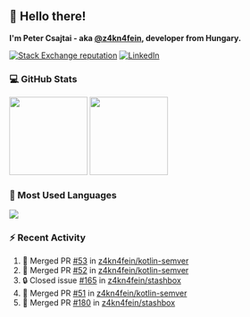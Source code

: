 ## 👋 Hello there!

**I'm Peter Csajtai - aka [@z4kn4fein](https://github.com/z4kn4fein), developer from Hungary.**

[![Stack Exchange reputation](https://img.shields.io/stackexchange/stackoverflow/r/8700582?color=orange&label=reputation&logo=stackoverflow&style=for-the-badge)](https://stackoverflow.com/users/8700582)
[![LinkedIn](https://img.shields.io/badge/linkedin-%230077B5.svg?style=for-the-badge&logo=linkedin&logoColor=white)](https://www.linkedin.com/in/csajtai-p%C3%A9ter-45395341/)

### 💻 GitHub Stats

<div>
  <img height="140px" src="https://github-readme-stats-pcsajtai.vercel.app/api?username=z4kn4fein&show_icons=true&hide_border=true&count_private=true&custom_title=Stats&theme=dracula&line_height=24&hide_title=true">
  <img height="140px" src="https://streak-stats.demolab.com?user=z4kn4fein&theme=dracula&hide_border=true">
  
</div>

### :toolbox: Most Used Languages

<img src="https://github-readme-stats-pcsajtai.vercel.app/api/top-langs/?username=z4kn4fein&theme=dracula&hide_border=true&layout=compact&langs_count=8&hide_title=true">

### :zap: Recent Activity

<!--START_SECTION:activity-->
1. 🎉 Merged PR [#53](https://github.com/z4kn4fein/kotlin-semver/pull/53) in [z4kn4fein/kotlin-semver](https://github.com/z4kn4fein/kotlin-semver)
2. 🎉 Merged PR [#52](https://github.com/z4kn4fein/kotlin-semver/pull/52) in [z4kn4fein/kotlin-semver](https://github.com/z4kn4fein/kotlin-semver)
3. 🔒 Closed issue [#165](https://github.com/z4kn4fein/stashbox/issues/165) in [z4kn4fein/stashbox](https://github.com/z4kn4fein/stashbox)
4. 🎉 Merged PR [#51](https://github.com/z4kn4fein/kotlin-semver/pull/51) in [z4kn4fein/kotlin-semver](https://github.com/z4kn4fein/kotlin-semver)
5. 🎉 Merged PR [#180](https://github.com/z4kn4fein/stashbox/pull/180) in [z4kn4fein/stashbox](https://github.com/z4kn4fein/stashbox)
<!--END_SECTION:activity-->
